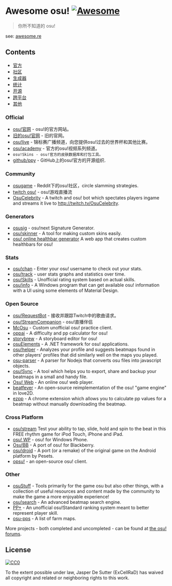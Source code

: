 # Awesome osu! [![Awesome](https://cdn.rawgit.com/sindresorhus/awesome/d7305f38d29fed78fa85652e3a63e154dd8e8829/media/badge.svg)](https://github.com/sindresorhus/awesome)
 
> 你所不知道的 osu!

see: [awesome.re](https://awesome.re)

## Contents
- [官方](#official)
- [社区](#community)
- [生成器](#generators)
- [统计](#stats)
- [开源](#open-source)
- [跨平台](#cross-platform)
- [其他](#other)

### Official
- [osu!官网](https://osu.ppy.sh) - osu!的官方网站。
- [旧的osu!官网](https://old.ppy.sh) - 旧的官网。
- [osu!live](https://www.youtube.com/channel/UC04QGgpwL5b53HbMCi4TB7A) - 锦标赛广播频道，向您提供osu!过去的世界杯和其他比赛。
- [osu!academy](https://www.youtube.com/user/osuacademy) - 官方的osu!视频系列频道。
- `osu!Skins - osu!官方的皮肤数据库和打包工具。 `
- [github/ppy](https://github.com/ppy/) - GitHub上的osu!官方的开源组织.

### Community
- [osugame](https://www.reddit.com/r/osugame/) - Reddit下的osu!社区，circle slamming strategies.
- [twitch osu!](https://www.twitch.tv/directory/game/osu!) - osu!游戏直播流
- [OsuCelebrity](https://www.twitch.tv/osucelebrity) - A twitch and osu! bot which spectates players ingame and streams it live to http://twitch.tv/OsuCelebrity.

### Generators
- [osusig](https://lemmmy.pw/osusig/) - osu!next Signature Generator.
- [osu!skinner](https://osuskinner.com/) - A tool for making custom skins easily.
- [osu! online healthbar generator](https://agube.lu/generator/) A web app that creates custom healthbars for osu!

### Stats
- [osu!chan](https://syrin.me/osuchan/) - Enter your osu! username to check out your stats.
- [osu!track](https://ameobea.me/osutrack/) - user stats graphs and statistics over time.
- [osu!Skills](https://osuskills.tk/) - Unofficial rating system based on actual skills.
- [osu!info](https://github.com/GreenTurtwig/osu-info) - A Windows program that can get available osu! information with a UI using some elements of Material Design.

### Open Source
- [osu!RequestBot](https://github.com/RedbackThomson/OsuRequestBot) - 接收并跟踪Twitch中的歌曲请求。
- [osu!StreamCompanion](https://github.com/Piotrekol/StreamCompanion) - osu!直播伴侣
- [McOsu](https://github.com/McKay42/McOsu) - Custom unofficial osu! practice client.
- [oppai](https://github.com/Francesco149/oppai) - A difficulty and pp calculator for osu!
- [storybrew](https://github.com/Damnae/storybrew) - A storyboard editor for osu!
- [osuElements](https://github.com/ExCellRaD/osuElements) - A .NET framework for osu! applications.
- [osu!helper](http://www.tyrrrz.me/projects/?id=osuhelper) - Analyzes your profile and suggests beatmaps found in other players' profiles that did similarly well on the maps you played.
- [osu-parser](https://github.com/nojhamster/osu-parser) - A parser for Nodejs that converts osu files into javascript objects.
- [osu!Sync](https://osu.ppy.sh/forum/t/270446/) - A tool which helps you to export, share and backup your beatmaps in a small and handy file.
- [Osu! Web](https://drewdevault.com/osuweb/) - An online osu! web player.
- [beatfever](https://github.com/Sulunia/beatfever) - An open-source reimplementation of the osu! "game engine" in love2D.
- [ezpp](https://github.com/oamaok/ezpp) - A chrome extension which allows you to calculate pp values for a beatmap without manually downloading the beatmap.

### Cross Platform
- [osu!stream](https://osustream.com/) Test your ability to tap, slide, hold and spin to the beat in this FREE rhythm game for iPod Touch, iPhone and iPad.
- [osu! WP](https://www.microsoft.com/nl-nl/store/p/osu-wp/9wzdncrfhxvj) - osu! for Windows Phone.
- [Osu!BB](https://osu.ppy.sh/forum/t/130589) - A port of osu! for Blackberry.
- [osu!droid](https://osu.ppy.sh/forum/t/62680) - A port (or a remake) of the original game on the Android platform by Pesets.
- [opsu!](http://itdelatrisu.github.io/opsu/) - an open-source osu! client.

### Other
- [osuStuff](https://www.osustuff.org/) - Tools primarily for the game osu but also other things, with a collection of useful resources and content made by the community to make the game a more enjoyable experience!
- [osu!search](http://osusearch.com/) - An advanced beatmap search engine.
- [PP+](https://syrin.me/pp+/) - An unofficial osu!Standard ranking system meant to better represent player skill.
- [osu-pps](https://grumd.github.io/osu-pps/) - A list of farm maps.

More projects - both completed and uncompleted - can be found at [the osu! forums](https://osu.ppy.sh/forum/2).
## License

[![CC0](http://mirrors.creativecommons.org/presskit/buttons/88x31/svg/cc-zero.svg)](https://creativecommons.org/publicdomain/zero/1.0/)

To the extent possible under law, Jasper De Sutter (ExCellRaD) has waived all copyright and related or neighboring rights to this work.
